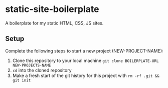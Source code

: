 # static-site-boilerplate

A boilerplate for my static HTML, CSS, JS sites.

## Setup

Complete the following steps to start a new project (NEW-PROJECT-NAME):
1. Clone this repository to your local machine `git clone BOILERPLATE-URL NEW-PROJECTS-NAME`
2. `cd` into the cloned repository
3. Make a fresh start of the git history for this project with `rm -rf .git && git init`
